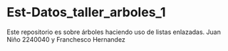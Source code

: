 # Est-Datos_taller_arboles_1
Este repositorio es sobre árboles haciendo uso de listas enlazadas. Juan Niño 2240040 y Franchesco Hernandez
